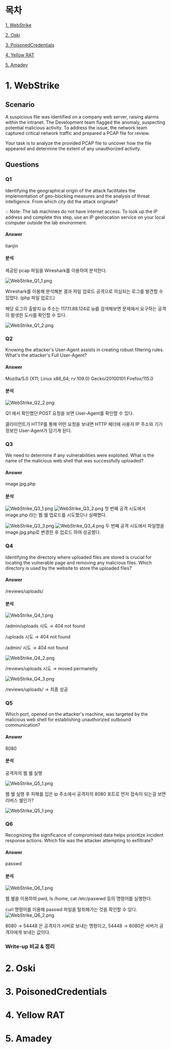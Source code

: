 # 목차

[1. WebStrike](#webstrike)

[2. Oski](#2-oski)

[3. PoisonedCredentials](#3-poisonedcredentials)

[4. Yellow RAT](#4-yellow-rat)

[5. Amadey](#5-amadey)


# 1. WebStrike

## Scenario
A suspicious file was identified on a company web server, raising alarms within the intranet. The Development team flagged the anomaly, suspecting potential malicious activity. To address the issue, the network team captured critical network traffic and prepared a PCAP file for review.

Your task is to analyze the provided PCAP file to uncover how the file appeared and determine the extent of any unauthorized activity.

## Questions

### Q1
Identifying the geographical origin of the attack facilitates the implementation of geo-blocking measures and the analysis of threat intelligence. From which city did the attack originate?

💡 Note: The lab machines do not have internet access. To look up the IP address and complete this step, use an IP geolocation service on your local computer outside the lab environment.

#### Answer
tianjin

#### 분석
제공된 pcap 파일을 Wireshark를 이용하여 분석한다.

![WebStrike_Q1_1.png](./IMG/WebStrike_Q1_1.png)

Wireshark를 이용해 분석해본 결과 파일 업로드 공격으로 의심되는 로그를 발견할 수 있었다. (php 파일 업로드)

해당 로그의 출발지 ip 주소는 117.11.88.124로 ip를 검색해보면 문제에서 요구하는 공격이 발생한 도시를 확인할 수 있다.

![WebStrike_Q1_2.png](./IMG/WebStrike_Q1_2.png)

### Q2
Knowing the attacker's User-Agent assists in creating robust filtering rules. What's the attacker's Full User-Agent?

#### Answer
Mozilla/5.0 (X11; Linux x86_64; rv:109.0) Gecko/20100101 Firefox/115.0

#### 분석

![WebStrike_Q2_2.png](./IMG/WebStrike_Q2_1.png)

Q1 에서 확인했던 POST 요청을 보면 User-Agent를 확인할 수 있다.

클라이언트가 HTTP를 통해 어떤 요청을 보내면 HTTP 헤더에 사용자 IP 주소와 기기 정보인 User-Agent가 담기게 된다.

### Q3
We need to determine if any vulnerabilities were exploited. What is the name of the malicious web shell that was successfully uploaded?

#### Answer
image.jpg.php

#### 분석
![WebStrike_Q3_1.png](./IMG/WebStrike_Q3_1.png)
![WebStrike_Q3_2.png](./IMG/WebStrike_Q3_2.png)
첫 번째 공격 시도에서 image.php 라는 웹 쉘 업로드를 시도했으나 실패했다.

![WebStrike_Q3_3.png](./IMG/WebStrike_Q3_3.png)
![WebStrike_Q3_4.png](./IMG/WebStrike_Q3_4.png)
두 번째 공격 시도에서 파일명을 image.jpg.php로 변경한 후 업로드 하여 성공했다.

### Q4
Identifying the directory where uploaded files are stored is crucial for locating the vulnerable page and removing any malicious files. Which directory is used by the website to store the uploaded files?

#### Answer
/reviews/uploads/

#### 분석
![WebStrike_Q4_1.png](./IMG/WebStrike_Q4_1.png)

/admin/uploads 시도 → 404 not found

/uploads 시도 → 404 not found

/admin/ 시도 → 404 not found

![WebStrike_Q4_2.png](./IMG/WebStrike_Q4_2.png)

/reviews/uploads 시도 → moved permanetly

![WebStrike_Q4_3.png](./IMG/WebStrike_Q4_3.png)

/reviews/uploads/ → 최종 성공

### Q5
Which port, opened on the attacker's machine, was targeted by the malicious web shell for establishing unauthorized outbound communication?

#### Answer
8080

#### 분석

공격자의 웹 쉘 실행

![WebStrike_Q5_1.png](./IMG/WebStrike_Q5_1.png)

웹 쉘 실행 후 피해를 입은 ip 주소에서 공격자의 8080 포트로 먼저 접속이 되는걸 보면 리버스 쉘인가?

![WebStrike_Q5_1.png](./IMG/WebStrike_Q5_2.png)

### Q6
Recognizing the significance of compromised data helps prioritize incident response actions. Which file was the attacker attempting to exfiltrate?

#### Answer
passwd

#### 분석

![WebStrike_Q6_1.png](./IMG/WebStrike_Q6_1.png)

웹 쉘을 이용하여 pwd, ls /home, cat /etc/paswwd 등의 명령어를 실행한다.

curl 명령어를 이용해 passwd 파일을 탈취해가는 것을 확인할 수 있다.
![WebStrike_Q6_2.png](./IMG/WebStrike_Q6_2.png)

8080 → 54448 은 공격자가 서버로 보내는 명령이고, 54448 → 8080은 서버가 공격자에게 보내는 값이다.

### Write-up 비교 & 정리


# 2. Oski

# 3. PoisonedCredentials

# 4. Yellow RAT

# 5. Amadey